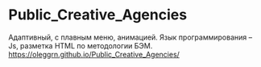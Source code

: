 # Public_Creative_Agencies
Адаптивный, с плавным меню, анимацией. Язык программирования – Js, разметка HTML по методологии БЭМ.
https://oleggrn.github.io/Public_Creative_Agencies/
